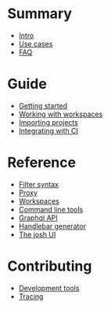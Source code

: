 # Summary

- [Intro](./intro.md)
- [Use cases](./usecases.md)
- [FAQ](./faq.md)
# Guide
- [Getting started](./guide/gettingstarted.md)
- [Working with workspaces](./guide/workspaces.md)
- [Importing projects]()
- [Integrating with CI]()
# Reference
- [Filter syntax](./reference/filters.md)
- [Proxy](./reference/proxy.md)
- [Workspaces](./reference/workspace.md)
- [Command line tools](./reference/cli.md)
- [Graphql API]()
- [Handlebar generator]()
- [The josh UI]()
# Contributing
- [Development tools]()
- [Tracing]()

